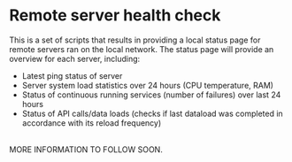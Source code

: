 # Remote server health check
This is a set of scripts that results in providing a local status page for remote servers ran on the local network. The status page will provide an overview for each server, including:
-  Latest ping status of server
-  Server system load statistics over 24 hours (CPU temperature, RAM)
-  Status of continuous running services (number of failures) over last 24 hours
-  Status of API calls/data loads (checks if last dataload was completed in accordance with its reload frequency)
<br/>
MORE INFORMATION TO FOLLOW SOON.